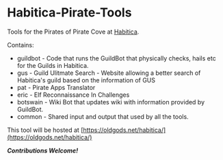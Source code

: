 # Habitica-Pirate-Tools
Tools for the Pirates of Pirate Cove at [Habitica](http://www.habitica.com).

Contains:

+ guildbot - Code that runs the GuildBot that physically checks, hails etc for the Guilds in Habitica. 
+ gus - Guild Ulitmate Search - Website allowing a better search of Habitica's guild based on the information of GUS
+ pat - Pirate Apps Translator
+ eric - Elf Reconnaissance In Challenges 
+ botswain - Wiki Bot that updates wiki with information provided by GuildBot. 
+ common - Shared input and output that used by all the tools. 

This tool will be hosted at [https://oldgods.net/habitica/](https://oldgods.net/habitica/)

***Contributions Welcome!***

